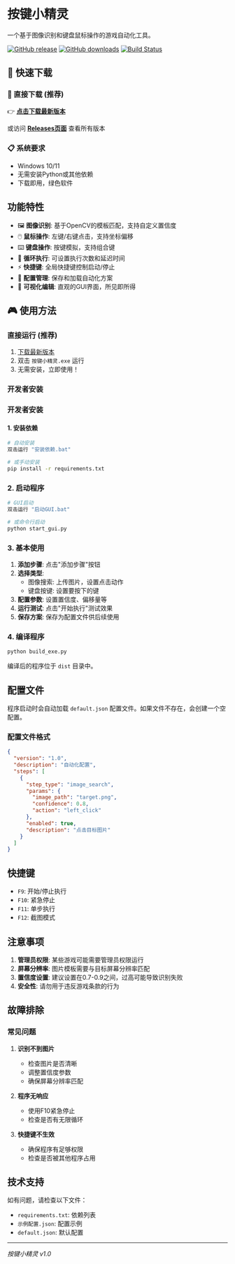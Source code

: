 # 按键小精灵

一个基于图像识别和键盘鼠标操作的游戏自动化工具。

[![GitHub release](https://img.shields.io/github/v/release/yourusername/yourrepo?style=flat-square)](https://github.com/yourusername/yourrepo/releases)
[![GitHub downloads](https://img.shields.io/github/downloads/yourusername/yourrepo/total?style=flat-square)](https://github.com/yourusername/yourrepo/releases)
[![Build Status](https://img.shields.io/github/actions/workflow/status/yourusername/yourrepo/auto-release.yml?style=flat-square)](https://github.com/yourusername/yourrepo/actions)

## 🚀 快速下载

### 💾 直接下载 (推荐)
👉 **[点击下载最新版本](https://github.com/yourusername/yourrepo/releases/latest/download/按键小精灵.exe)**

或访问 **[Releases页面](https://github.com/yourusername/yourrepo/releases)** 查看所有版本

### 📋 系统要求
- Windows 10/11
- 无需安装Python或其他依赖
- 下载即用，绿色软件

## 功能特性

- 🖼️ **图像识别**: 基于OpenCV的模板匹配，支持自定义置信度
- 🖱️ **鼠标操作**: 左键/右键点击，支持坐标偏移
- ⌨️ **键盘操作**: 按键模拟，支持组合键
- 🔄 **循环执行**: 可设置执行次数和延迟时间
- ⚡ **快捷键**: 全局快捷键控制启动/停止
- 💾 **配置管理**: 保存和加载自动化方案
- 🎯 **可视化编辑**: 直观的GUI界面，所见即所得

## 🎮 使用方法

### 直接运行 (推荐)
1. [下载最新版本](https://github.com/yourusername/yourrepo/releases/latest)
2. 双击 `按键小精灵.exe` 运行
3. 无需安装，立即使用！

### 开发者安装

### 开发者安装

#### 1. 安装依赖
```bash
# 自动安装
双击运行 "安装依赖.bat"

# 或手动安装
pip install -r requirements.txt
```

### 2. 启动程序
```bash
# GUI启动
双击运行 "启动GUI.bat"

# 或命令行启动
python start_gui.py
```

### 3. 基本使用

1. **添加步骤**: 点击"添加步骤"按钮
2. **选择类型**: 
   - 图像搜索: 上传图片，设置点击动作
   - 键盘按键: 设置要按下的键
3. **配置参数**: 设置置信度、偏移量等
4. **运行测试**: 点击"开始执行"测试效果
5. **保存方案**: 保存为配置文件供后续使用

### 4. 编译程序
```bash
python build_exe.py
```
编译后的程序位于 `dist` 目录中。

## 配置文件

程序启动时会自动加载 `default.json` 配置文件。如果文件不存在，会创建一个空配置。

### 配置文件格式
```json
{
  "version": "1.0",
  "description": "自动化配置",
  "steps": [
    {
      "step_type": "image_search",
      "params": {
        "image_path": "target.png",
        "confidence": 0.8,
        "action": "left_click"
      },
      "enabled": true,
      "description": "点击目标图片"
    }
  ]
}
```

## 快捷键

- `F9`: 开始/停止执行
- `F10`: 紧急停止
- `F11`: 单步执行
- `F12`: 截图模式

## 注意事项

1. **管理员权限**: 某些游戏可能需要管理员权限运行
2. **屏幕分辨率**: 图片模板需要与目标屏幕分辨率匹配
3. **置信度设置**: 建议设置在0.7-0.9之间，过高可能导致识别失败
4. **安全性**: 请勿用于违反游戏条款的行为

## 故障排除

### 常见问题

1. **识别不到图片**
   - 检查图片是否清晰
   - 调整置信度参数
   - 确保屏幕分辨率匹配

2. **程序无响应**
   - 使用F10紧急停止
   - 检查是否有无限循环

3. **快捷键不生效**
   - 确保程序有足够权限
   - 检查是否被其他程序占用

## 技术支持

如有问题，请检查以下文件：
- `requirements.txt`: 依赖列表
- `示例配置.json`: 配置示例
- `default.json`: 默认配置

---
*按键小精灵 v1.0*
